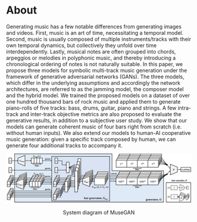 # About

Generating music has a few notable differences from generating images and
videos. First, music is an art of time, necessitating a temporal model. Second,
music is usually composed of multiple instruments/tracks with their own temporal
dynamics, but collectively they unfold over time interdependently. Lastly,
musical notes are often grouped into chords, arpeggios or melodies in polyphonic
music, and thereby introducing a chronological ordering of notes is not
naturally suitable. In this paper, we propose three models for symbolic
multi-track music generation under the framework of generative adversarial
networks (GANs). The three models, which differ in the underlying assumptions
and accordingly the network architectures, are referred to as the jamming model,
the composer model and the hybrid model. We trained the proposed models on a
dataset of over one hundred thousand bars of rock music and applied them to
generate piano-rolls of five tracks: bass, drums, guitar, piano and strings. A
few intra-track and inter-track objective metrics are also proposed to evaluate
the generative results, in addition to a subjective user study. We show that our
models can generate coherent music of four bars right from scratch (i.e. without
human inputs). We also extend our models to human-AI cooperative music
generation: given a specific track composed by human, we can generate four
additional tracks to accompany it.

![musegan](figs/musegan.png)
<p class="caption" align="center">System diagram of MuseGAN</p>
